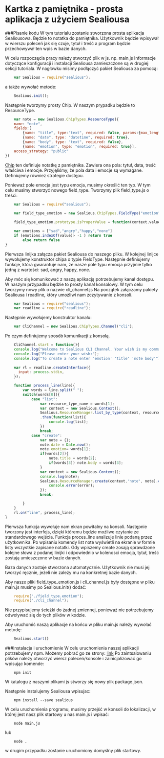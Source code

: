 Kartka z pamiętnika - prosta aplikacja z użyciem Sealiousa
====
###Pisanie kodu
W tym tutorialu zostanie stworzona prosta aplikacja Sealiousowa. Będzie to notatka do pamiętnika. Użytkownik będzie wpisywał w wierszu poleceń jak się czuje, tytuł i treść a program będzie przechowywał ten wpis w bazie danych. 

W celu rozpoczęcia pracy należy stworzyć plik w js. np.  main.js Informacje dotyczące konfiguracji i instalacji Sealiousa zamieszczone są w drugiej sekcji tutoriala.
W nagłowku misimy podłączyć pakiet Sealiousa za pomocą:
```js
	var Sealious = require("sealious");
```
a także wywołać metode:
```js
	Sealious.init();
```

Następnie tworzymy prosty Chip. W naszym prypadku będzie to ResourceType.
```js
	var note = new Sealious.ChipTypes.ResourceType({
	name: "note", 
	fields:[
		{name: "title", type:"text", required: false, params:{max_length:100}},
		{name: "date", type: "datetime", required: true},
		{name: "body", type: "text", required: false},
		{name: "emotion", type: "emotion", required: true}],
	access_strategy: "public"
})

```
[Chip](https://github.com/Sealious/Sealious/blob/dev/README.md) ten definiuje notatkę z pamiętnika. Zawiera ona pola: tytuł, data, treść właściwa i emocje. Przyjęliśmy, że pola data i emocje są wymagane. Definiujemy również strategie dostępu. 

Ponieważ pole emocja jest typu emocja, musimy określić ten typ. W tym celu musimy stworzyć nowego field_type. Tworzymy plik field_type.js o treści: 

```js
	var Sealious = require("sealious");
	
	var field_type_emotion = new Sealious.ChipTypes.FieldType("emotion");

	field_type_emotion.prototype.isProperValue = function(context,value){

	var emotions = ["sad","angry","happy","none"]
	if (emotions.indexOf(value)> -1 ) return true
		else return false
}

```
Pierwsza linijka załącza pakiet Sealiousa do naszego pliku. W kolejnej linijce wywołujemy konstruktor chipa o typie FieldType. Następnie definiujemy funkcje, która gwarantuje nam, że nasze pole typu emocja przyjmie tylko jedną z wartości: sad, angry, happy, none.

Aby móc się komunikować z naszą aplikacją potrzebujemy kanał dostępu. W naszym przypadku będzie to prosty kanał konsolowy. W tym celu tworzymy nowy plik o nazwie cli_channel.js
Na początek załączamy pakiety Sealiousa i readline, który umożliwi nam zczytywanie z konsoli.
```js
	var Sealious = require("sealious");
	var readline = require("readline");
```
Następnie wywołujemy konstruktor kanału:
```js
	var CliChannel = new Sealious.ChipTypes.Channel("cli");
```
Po czym definiujemy sposób komunikacji z konsolą.
```js
	CliChannel.start = function(){
	console.log("Welcome to Sealious CLI Channel. Your wish is my command.");
	console.log("Please enter your wish:");
	console.log("To create a note enter 'emotion' 'title' 'note body'");
	
	var rl = readline.createInterface({
	  input: process.stdin,
	});

	function process_line(line){
		var words = line.split(" ");
		switch(words[0]){
			case "list":
				var resource_type_name = words[1];
				var context = new Sealious.Context();
				Sealious.ResourceManager.list_by_type(context, resource_type_name)
				.then(function(list){
					console.log(list);
				})
				break;
			case "create":
				var note = {};
				note.date = Date.now();
				note.emotion= words[1];
				if(words[2]){
					note.title = words[2];
					if(words[3]) note.body = words[3];
				} 
				var context = new Sealious.Context();
				console.log(note);
				Sealious.ResourceManager.create(context,"note", note).catch(function(error){
					console.error(error);
				});	
				break;

		}
	}
	rl.on("line", process_line);
}

```
Pierwsza funkcja wywołuje nam ekran powitalny na konsoli. Następnie tworzony jest interfejs, dzięki któremu będzie możliwe czytanie ze standardowego wejścia. Funkcja proces_line analizuje linie podaną przez użytkownika. Po wpisaniu komendy list note wyświetli na ekranie w formie listy wszystkie zapisane notatki. Gdy wpiszemy create zosają sprawdzone kolejne słowa z podanej linijki i odpowiednio w kolenosci emocja, tytuł, treść zostają umieszczone w bazie danych.

Baza danych zostaje stworzona automatycznie. Użytkownik nie musi jej tworzyć ręcznie, jeżeli nie zależy mu na konkretnej bazie danych.

Aby nasze pliki field_type_emotion.js i cli_channel.js były dostępne w pliku main.js musimy po Sealious.init() dodać:
```js
	require("./field_type.emotion");
	require("./cli_channel");

``` 
Nie przypisujemy ścieżki do żadnej zmiennej, ponieważ nie potrzebujemy odwoływać się do tych plików w kodzie. 

Aby uruchomić naszą aplikacje na końcu w pliku main.js należy wywołać metodę:
```js
	Sealious.start()
``` 
###Instalacja i uruchomienie
W celu uruchomienia naszej aplikacji potrzebujemy npm. Możemy pobrać go ze strony: [link](https://nodejs.org/en/)
Po zaintsalowaniu plików należy otworzyć wiersz poleceń/konsole i zainicjalizować go wpisując komende:
```
	npm init
```
W katalogu z naszymi plikami js stworzy się nowy plik package.json.

Następnie instalujemy Sealiousa wpisujac:
```
	npm install --save sealious
```
W celu uruchomienia programu, musimy przejść w konsoli do lokalizacji, w której jest nasz plik startowy u nas main.js i wpisać:
```
	node main.js 
```
lub
```
	node .
```
w drugim przypadku zostanie uruchomiony domyślny plik startowy. 